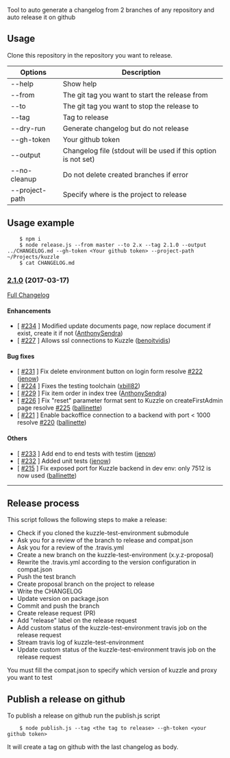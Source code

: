 Tool to auto generate a changelog from 2 branches of any repository and auto release it on github

## Usage

Clone this repository in the repository you want to release.

| Options    | Description
|------------|----------------------------------------------------------------
| --help     | Show help
| --from     | The git tag you want to start the release from
| --to       | The git tag you want to stop the release to
| --tag      | Tag to release
| --dry-run  | Generate changelog but do not release
| --gh-token | Your github token
| --output   | Changelog file (stdout will be used if this option is not set)
| --no-cleanup   | Do not delete created branches if error
| --project-path | Specify where is the project to release

## Usage example

```
    $ npm i
    $ node release.js --from master --to 2.x --tag 2.1.0 --output ../CHANGELOG.md --gh-token <Your github token> --project-path ~/Projects/kuzzle
    $ cat CHANGELOG.md
```

### [2.1.0](https://github.com/kuzzleio/kuzzle-backoffice/releases/tag/2.1.0) (2017-03-17)

[Full Changelog](https://github.com/kuzzleio/kuzzle-backoffice/compare/2.0.1...2.1.0)

#### Enhancements

- [ [#234](https://github.com/kuzzleio/kuzzle-backoffice/pull/234) ] Modified update documents page, now replace document if exist, create it if not   ([AnthonySendra](https://github.com/AnthonySendra))
- [ [#227](https://github.com/kuzzleio/kuzzle-backoffice/pull/227) ] Allows ssl connections to Kuzzle   ([benoitvidis](https://github.com/benoitvidis))

#### Bug fixes

- [ [#231](https://github.com/kuzzleio/kuzzle-backoffice/pull/231) ] Fix delete environment button on login form  resolve [#222](https://github.com/repos/kuzzleio/kuzzle-backoffice/issues/222) ([jenow](https://github.com/jenow))
- [ [#224](https://github.com/kuzzleio/kuzzle-backoffice/pull/224) ] Fixes the testing toolchain   ([xbill82](https://github.com/xbill82))
- [ [#229](https://github.com/kuzzleio/kuzzle-backoffice/pull/229) ] Fix item order in index tree   ([AnthonySendra](https://github.com/AnthonySendra))
- [ [#226](https://github.com/kuzzleio/kuzzle-backoffice/pull/226) ] Fix "reset" parameter format sent to Kuzzle on createFirstAdmin page  resolve [#225](https://github.com/repos/kuzzleio/kuzzle-backoffice/issues/225) ([ballinette](https://github.com/ballinette))
- [ [#221](https://github.com/kuzzleio/kuzzle-backoffice/pull/221) ] Enable backoffice connection to a backend with port < 1000  resolve [#220](https://github.com/repos/kuzzleio/kuzzle-backoffice/issues/220) ([ballinette](https://github.com/ballinette))

#### Others

- [ [#233](https://github.com/kuzzleio/kuzzle-backoffice/pull/233) ] Add end to end tests with testim   ([jenow](https://github.com/jenow))
- [ [#232](https://github.com/kuzzleio/kuzzle-backoffice/pull/232) ] Added unit tests   ([jenow](https://github.com/jenow))
- [ [#215](https://github.com/kuzzleio/kuzzle-backoffice/pull/215) ] Fix exposed port for Kuzzle backend in dev env: only 7512 is now used   ([ballinette](https://github.com/ballinette))
---

## Release process

This script follows the following steps to make a release:

- Check if you cloned the kuzzle-test-environment submodule
- Ask you for a review of the branch to release and compat.json
- Ask you for a review of the .travis.yml
- Create a new branch on the kuzzle-test-environment (x.y.z-proposal)
- Rewrite the .travis.yml according to the version configuration in compat.json
- Push the test branch
- Create proposal branch on the project to release
- Write the CHANGELOG
- Update version on package.json
- Commit and push the branch
- Create release request (PR)
- Add "release" label on the release request
- Add custom status of the kuzzle-test-environment travis job on the release request
- Stream travis log of kuzzle-test-environment
- Update custom status of the kuzzle-test-environment travis job on the release request

You must fill the compat.json to specify which version of kuzzle and proxy you want to test

## Publish a release on github

To publish a release on github run the publish.js script

```
    $ node publish.js --tag <the tag to release> --gh-token <your github token>
```

It will create a tag on github with the last changelog as body.
